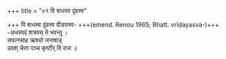 +++
title = "०१ वि बाधस्व दृंहस्व"

+++
वि बाधस्व दृंहस्व वीडयस्व- +++(emend. Renou 1965; Bhatt. vrīḍayasva-)+++  
-अधस्पदं शत्रवस् ते भवन्तु ।  
सपत्नसाह ऋषभो जनाषाड्  
उग्रश् चेत्ता पञ्च कृष्टीर् वि राज ॥